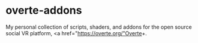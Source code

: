 # overte-addons
My personal collection of scripts, shaders, and addons for the open source social VR platform, <a href="https://overte.org/"Overte</a>+.

